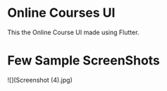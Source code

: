 # Online Courses UI

This the Online Course UI made using Flutter.
# Few Sample ScreenShots

![](Screenshot (4).jpg)

